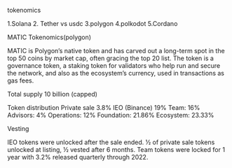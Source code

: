 tokenomics 

1.Solana
2. Tether vs usdc
3.polygon
4.polkodot
5.Cordano

MATIC Tokenomics(polygon)

MATIC is Polygon’s native token and has carved out a long-term spot in the top 50 coins by market cap, often gracing the top 20 list. The token is a governance token, a staking token for validators who help run and secure the network, and also as the ecosystem’s currency, used in transactions as gas fees.

Total supply
10 billion (capped)

Token distribution
Private sale 3.8%
IEO (Binance) 19%
Team: 16%
Advisors: 4%
Operations: 12%
Foundation: 21.86%
Ecosystem: 23.33%

Vesting

 IEO tokens were unlocked after the sale ended.
 ½ of private sale tokens unlocked at listing, ½ vested after 6 months.
 Team tokens were locked for 1 year with 3.2% released quarterly through 2022.
